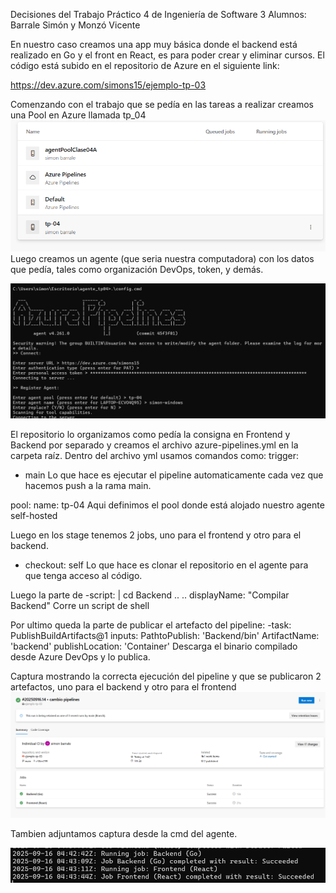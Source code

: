 Decisiones del Trabajo Práctico 4 de Ingeniería de Software 3
Alumnos: Barrale Simón y Monzó Vicente

En nuestro caso creamos una app muy básica donde el backend está realizado en Go y el front en React, es para poder crear y eliminar cursos.
El código está subido en el repositorio de Azure en el siguiente link:

https://dev.azure.com/simons15/ejemplo-tp-03

Comenzando con el trabajo que se pedía en las tareas a realizar creamos una Pool en Azure llamada tp_04
![alt text](image-1.png)
Luego creamos un agente (que seria nuestra computadora) con los datos que pedía, tales como organización DevOps, token, y demás.

![alt text](image-2.png)

El repositorio lo organizamos como pedía la consigna en Frontend y Backend por separado y creamos el archivo azure-pipelines.yml en la carpeta raíz.
Dentro del archivo yml usamos comandos como:
trigger: 
   - main
Lo que hace es ejecutar el pipeline automaticamente cada vez que hacemos push a la rama main.

pool:
  name: tp-04
Aqui definimos el pool donde está alojado nuestro agente self-hosted

Luego en los stage tenemos 2 jobs, uno para el frontend y otro para el backend.

 - checkout: self
Lo que hace es clonar el repositorio en el agente para que tenga acceso al código.

Luego la parte de -script: | 
   cd Backend 
   ..
   ..
  displayName: "Compilar Backend" 
Corre un script de shell

Por ultimo queda la parte de publicar el artefacto del pipeline:
-task: PublishBuildArtifacts@1
  inputs:
    PathtoPublish: 'Backend/bin'
    ArtifactName: 'backend'
    publishLocation: 'Container'
Descarga el binario compilado desde Azure DevOps y lo publica.

Captura mostrando la correcta ejecución del pipeline y que se publicaron 2 artefactos, uno para el backend y otro para el frontend 
![alt text](image.png)

Tambien adjuntamos captura desde la cmd del agente.

![alt text](image-3.png)




